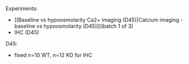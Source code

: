 Experiments:
- [[Baseline vs hypoosmolarity Ca2+ imaging (D45)|Calcium imaging - baseline vs hypoosmolarity (D45)]](batch 1 of 3)
- IHC (D45)

D45:
- fixed n=10 WT, n=12 KO for IHC